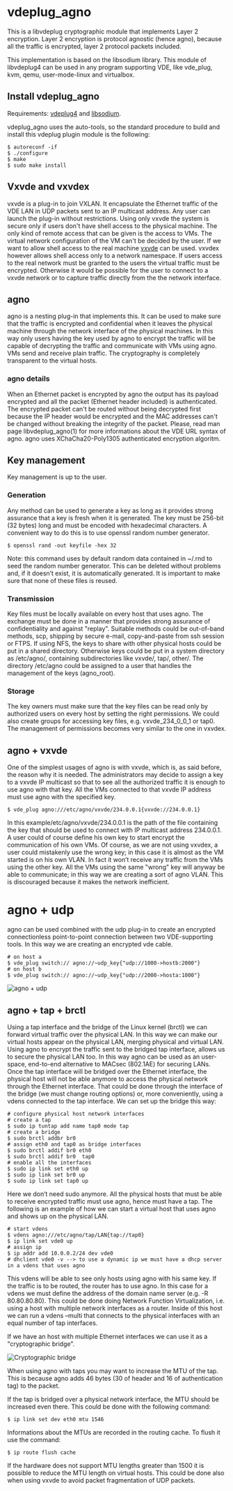 # vdeplug_agno

This is a libvdeplug cryptographic module that implements Layer 2 encryption. Layer 2 encryption  is  protocol  agnostic  (hence  agno), because all the traffic is  encrypted,  layer  2  protocol  packets included.

This implementation is based on the libsodium library. This module of libvdeplug4 can be used in any program  supporting  VDE, like vde_plug, kvm, qemu, user-mode-linux and virtualbox.

## Install vdeplug_agno

 Requirements: [vdeplug4](https://github.com/rd235/vdeplug4) and [libsodium](https://libsodium.gitbook.io/doc/).

vdeplug_agno uses the auto-tools, so the standard procedure to build and install this vdeplug plugin module is the following:
```
$ autoreconf -if
$ ./configure
$ make
$ sudo make install
```

## Vxvde and vxvdex

vxvde is a plug-in to join VXLAN. It encapsulate the Ethernet traffic of the VDE LAN in UDP packets sent to an IP multicast address. Any user can launch the plug-in without restrictions. Using only vxvde the system is secure only if users don't have shell access to the physical machine. The only kind of remote access that can be given is the access to VMs. The virtual network configuration of the VM can't be decided by the user. If we want to allow shell access to the real machine [vxvde](https://github.com/rd235/vxvdex) can be used. vxvdex however allows shell access only to a network namespace. If users access to the real network must be granted to the users the virtual traffic must be encrypted. Otherwise it would be possible for the user to connect to a vxvde network or to capture traffic directly from the the network interface.

## agno
agno is a nesting plug-in that implements this. It can be used to make sure that the traffic is encrypted and confidential when it leaves the physical machine through the network interface of the physical machines. In this way only users having the key used by agno to encrypt the traffic will be capable of decrypting the traffic and communicate with VMs using agno.
VMs send and receive plain traffic. The cryptography is completely transparent to the virtual hosts.

### agno details

When an Ethernet packet is encrypted by agno the output has its payload encrypted and all the packet (Ethernet header included) is authenticated.
The encrypted packet can't be routed without being decrypted first because the IP header would be encrypted and the MAC addresses can't be changed without breaking the integrity of the packet.
Please, read man page libvdeplug_agno(1) for more informations about the VDE URL syntax of agno.
agno uses XChaCha20-Poly1305 authenticated encryption algoritm.

## Key management
Key management is up to the user.

### Generation
Any method can be used to generate a key as long as it provides strong assurance that a key is fresh when it is generated.
The key must be 256-bit (32 bytes) long and must be encoded with hexadecimal characters.
A convenient way to do this is to use openssl random number generator.
```console
$ openssl rand -out keyfile -hex 32
```
Note: this command uses by default random data contained in ~/.rnd to seed the random number generator. This can be deleted without problems and, if it doesn’t exist, it is automatically generated. It is important to make sure that none of these files is reused.

### Transmission
Key files must be locally available on every host that uses agno. The exchange must be done in a manner that provides strong assurance of confidentiality and against "replay".
Suitable methods could be out-of-band methods, scp, shipping by secure e-mail, copy-and-paste from ssh session or FTPS.
If using NFS, the keys to share with other physical hosts could be put in a shared directory.
Otherwise keys could be put in a system directory as /etc/agno/, containing subdirectories like vxvde/, tap/, other/. The directory /etc/agno could be assigned to a user that handles the management of the keys (agno_root).

### Storage
The key owners must make sure that the key files can be read only by authorized users on every host by setting the right permissions.
We could also create groups for accessing key files, e.g. vxvde_234_0_0_1 or tap0.
The management of permissions becomes very similar to the one in vxvdex.

## agno + vxvde
One of the simplest usages of agno is with vxvde, which is, as said before, the reason why it is needed.
The administrators may decide to assign a key to a vxvde IP multicast so that to see all the authorized traffic it is enough to use agno with that key. All the VMs connected to that vxvde IP address must use agno with the specified key.
```console
$ vde_plug agno:///etc/agno/vxvde/234.0.0.1{vxvde://234.0.0.1}
```
In this example/etc/agno/vxvde/234.0.0.1 is the path of the file containing the key that should be used to connect with IP multicast address 234.0.0.1.
A user could of course define his own key to start encrypt the communication of his own VMs.
Of course, as we are not using vxvdex, a user could mistakenly use the wrong key; in this case it is almost as the VM started is on his own VLAN. In fact it won’t receive any traffic from the VMs using the other key.
All the VMs using the same "wrong" key will anyway be able to communicate; in this way we are creating a sort of agno VLAN. This is discouraged because it makes the network inefficient.

# agno + udp
agno can be used combined with the udp plug-in to create an encrypted connectionless point-to-point connection between two VDE-supporting tools. In this way we are creating an encrypted vde cable.

```console
# on host a
$ vde_plug switch:// agno://~udp_key{"udp://1000->hostb:2000"}
# on host b
$ vde_plug switch:// agno://~udp_key{"udp://2000->hosta:1000"}
```

![agno + udp](https://github.com/rd235/vdeplug_agno/blob/libsodium_static/img/agno%2Budp.png)

## agno + tap + brctl
Using a tap interface and the bridge of the Linux kernel (brctl) we can forward virtual traffic over the physical LAN. In this way we can make our virtual hosts appear on the physical LAN, merging physical and virtual LAN.
Using agno to encrypt the traffic sent to the bridged tap interface, allows us to secure the physical LAN too. In this way agno can be used as an user-space, end-to-end alternative to MACsec (802.1AE) for securing LANs.
Once the tap interface will be bridged over the Ethernet interface, the physical host will not be able anymore to access the physical network through the Ethernet interface. That could be done through the interface of the bridge (we must change routing options) or, more conveniently, using a vdens connected to the tap interface.
We can set up the bridge this way:
```console
# configure physical host network interfaces
# create a tap
$ sudo ip tuntap add name tap0 mode tap
# create a bridge
$ sudo brctl addbr br0
# assign eth0 and tap0 as bridge interfaces
$ sudo brctl addif br0 eth0
$ sudo brctl addif br0  tap0
# enable all the interfaces
$ sudo ip link set eth0 up
$ sudo ip link set br0 up
$ sudo ip link set tap0 up
```

Here we don’t need sudo anymore.
All the physical hosts that must be able to receive encrypted traffic must use agno, hence must have a tap.
The following is an example of how we can start a virtual host that uses agno and shows up on the physical LAN.

```console
# start vdens
$ vdens agno:///etc/agno/tap/LAN{tap://tap0}
$ ip link set vde0 up
# assign ip
$ ip addr add 10.0.0.2/24 dev vde0
# dhclient vde0 -v --> to use a dynamic ip we must have a dhcp server in a vdens that uses agno
```

This vdens will be able to see only hosts using agno with his same key.
If the traffic is to be routed, the router has to use agno. In this case for a vdens we must define the address of the domain name server (e.g. -R 80.80.80.80).
This could be done doing Network Function Virtualization, i.e. using a host with multiple network interfaces as a router. Inside of this host we can run a vdens –multi that connects to the physical interfaces with an equal number of tap interfaces.

If we have an host with multiple Ethernet interfaces we can use it as a "cryptographic bridge".

![Cryptographic bridge](https://github.com/rd235/vdeplug_agno/blob/libsodium_static/img/cryptographic_bridge.png)
 
When using agno with taps you may want to increase the MTU of the tap. This is because agno adds 46 bytes (30 of header and 16 of authentication tag) to the packet.

If the tap is bridged over a physical network interface, the MTU should be increased even there.
This could be done with the following command:
```console
$ ip link set dev eth0 mtu 1546
```

Informations about the MTUs are recorded in the routing cache. To flush it use the command:
```console
$ ip route flush cache
```
If the hardware does not support MTU lengths greater than 1500 it is possible to reduce the MTU length on virtual hosts.
This could be done also when using vxvde to avoid packet fragmentation of UDP packets.
